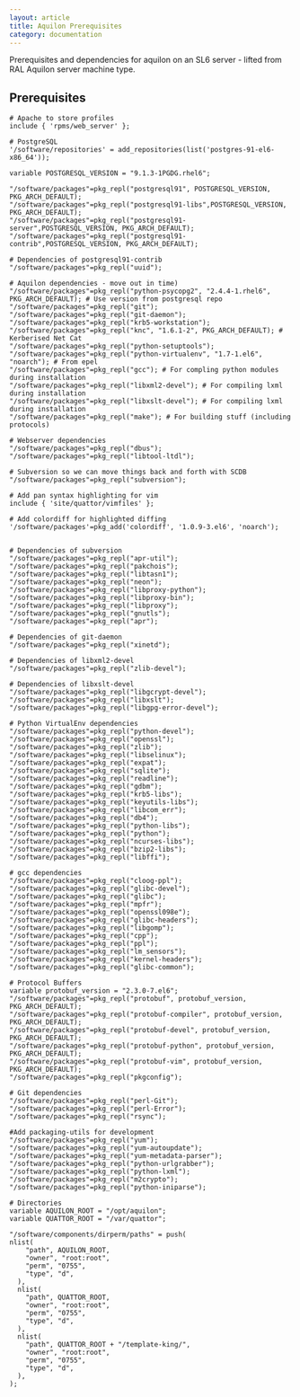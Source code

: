 ```yaml
---
layout: article
title: Aquilon Prerequisites
category: documentation
---
```


Prerequisites and dependencies for aquilon on an SL6 server - lifted from RAL Aquilon server machine type.

## Prerequisites

	# Apache to store profiles
	include { 'rpms/web_server' };
	
	# PostgreSQL
	'/software/repositories' = add_repositories(list('postgres-91-el6-x86_64'));
	
	variable POSTGRESQL_VERSION = "9.1.3-1PGDG.rhel6";
	
	"/software/packages"=pkg_repl("postgresql91", POSTGRESQL_VERSION, PKG_ARCH_DEFAULT);
	"/software/packages"=pkg_repl("postgresql91-libs",POSTGRESQL_VERSION, PKG_ARCH_DEFAULT);
	"/software/packages"=pkg_repl("postgresql91-server",POSTGRESQL_VERSION, PKG_ARCH_DEFAULT);
	"/software/packages"=pkg_repl("postgresql91-contrib",POSTGRESQL_VERSION, PKG_ARCH_DEFAULT);
	
	# Dependencies of postgresql91-contrib
	"/software/packages"=pkg_repl("uuid");
	
	# Aquilon dependencies - move out in time)
	"/software/packages"=pkg_repl("python-psycopg2", "2.4.4-1.rhel6", PKG_ARCH_DEFAULT); # Use version from postgresql repo
	"/software/packages"=pkg_repl("git");
	"/software/packages"=pkg_repl("git-daemon");
	"/software/packages"=pkg_repl("krb5-workstation");
	"/software/packages"=pkg_repl("knc", "1.6.1-2", PKG_ARCH_DEFAULT); # Kerberised Net Cat
	"/software/packages"=pkg_repl("python-setuptools");
	"/software/packages"=pkg_repl("python-virtualenv", "1.7-1.el6", "noarch"); # From epel
	"/software/packages"=pkg_repl("gcc"); # For compling python modules during installation
	"/software/packages"=pkg_repl("libxml2-devel"); # For compiling lxml during installation
	"/software/packages"=pkg_repl("libxslt-devel"); # For compiling lxml during installation
	"/software/packages"=pkg_repl("make"); # For building stuff (including protocols)
	
	# Webserver dependencies
	"/software/packages"=pkg_repl("dbus");
	"/software/packages"=pkg_repl("libtool-ltdl");
	
	# Subversion so we can move things back and forth with SCDB
	"/software/packages"=pkg_repl("subversion");
	
	# Add pan syntax highlighting for vim
	include { 'site/quattor/vimfiles' };
	
	# Add colordiff for highlighted diffing
	'/software/packages'=pkg_add('colordiff', '1.0.9-3.el6', 'noarch');
	
	
	# Dependencies of subversion
	"/software/packages"=pkg_repl("apr-util");
	"/software/packages"=pkg_repl("pakchois");
	"/software/packages"=pkg_repl("libtasn1");
	"/software/packages"=pkg_repl("neon");
	"/software/packages"=pkg_repl("libproxy-python");
	"/software/packages"=pkg_repl("libproxy-bin");
	"/software/packages"=pkg_repl("libproxy");
	"/software/packages"=pkg_repl("gnutls");
	"/software/packages"=pkg_repl("apr");
	
	# Dependencies of git-daemon
	"/software/packages"=pkg_repl("xinetd");
	
	# Dependencies of libxml2-devel
	"/software/packages"=pkg_repl("zlib-devel");
	
	# Dependencies of libxslt-devel
	"/software/packages"=pkg_repl("libgcrypt-devel");
	"/software/packages"=pkg_repl("libxslt");
	"/software/packages"=pkg_repl("libgpg-error-devel");
	
	# Python VirtualEnv dependencies
	"/software/packages"=pkg_repl("python-devel");
	"/software/packages"=pkg_repl("openssl");
	"/software/packages"=pkg_repl("zlib");
	"/software/packages"=pkg_repl("libselinux");
	"/software/packages"=pkg_repl("expat");
	"/software/packages"=pkg_repl("sqlite");
	"/software/packages"=pkg_repl("readline");
	"/software/packages"=pkg_repl("gdbm");
	"/software/packages"=pkg_repl("krb5-libs");
	"/software/packages"=pkg_repl("keyutils-libs");
	"/software/packages"=pkg_repl("libcom_err");
	"/software/packages"=pkg_repl("db4");
	"/software/packages"=pkg_repl("python-libs");
	"/software/packages"=pkg_repl("python");
	"/software/packages"=pkg_repl("ncurses-libs");
	"/software/packages"=pkg_repl("bzip2-libs");
	"/software/packages"=pkg_repl("libffi");
	
	# gcc dependencies
	"/software/packages"=pkg_repl("cloog-ppl");
	"/software/packages"=pkg_repl("glibc-devel");
	"/software/packages"=pkg_repl("glibc");
	"/software/packages"=pkg_repl("mpfr");
	"/software/packages"=pkg_repl("openssl098e");
	"/software/packages"=pkg_repl("glibc-headers");
	"/software/packages"=pkg_repl("libgomp");
	"/software/packages"=pkg_repl("cpp");
	"/software/packages"=pkg_repl("ppl");
	"/software/packages"=pkg_repl("lm_sensors");
	"/software/packages"=pkg_repl("kernel-headers");
	"/software/packages"=pkg_repl("glibc-common");
	
	# Protocol Buffers
	variable protobuf_version = "2.3.0-7.el6";
	"/software/packages"=pkg_repl("protobuf", protobuf_version, PKG_ARCH_DEFAULT);
	"/software/packages"=pkg_repl("protobuf-compiler", protobuf_version, PKG_ARCH_DEFAULT);
	"/software/packages"=pkg_repl("protobuf-devel", protobuf_version, PKG_ARCH_DEFAULT);
	"/software/packages"=pkg_repl("protobuf-python", protobuf_version, PKG_ARCH_DEFAULT);
	"/software/packages"=pkg_repl("protobuf-vim", protobuf_version, PKG_ARCH_DEFAULT);
	"/software/packages"=pkg_repl("pkgconfig");

	# Git dependencies
	"/software/packages"=pkg_repl("perl-Git");
	"/software/packages"=pkg_repl("perl-Error");
	"/software/packages"=pkg_repl("rsync");
	
	#Add packaging-utils for development
	"/software/packages"=pkg_repl("yum");
	"/software/packages"=pkg_repl("yum-autoupdate");
	"/software/packages"=pkg_repl("yum-metadata-parser");
	"/software/packages"=pkg_repl("python-urlgrabber");
	"/software/packages"=pkg_repl("python-lxml");
	"/software/packages"=pkg_repl("m2crypto");
	"/software/packages"=pkg_repl("python-iniparse");
	
	# Directories
	variable AQUILON_ROOT = "/opt/aquilon";
	variable QUATTOR_ROOT = "/var/quattor";
	
	"/software/components/dirperm/paths" = push(
	nlist(
	    "path", AQUILON_ROOT,
	    "owner", "root:root",
	    "perm", "0755",
	    "type", "d",
	  ),
	  nlist(
	    "path", QUATTOR_ROOT,
	    "owner", "root:root",
	    "perm", "0755",
	    "type", "d",
	  ),
	  nlist(
	    "path", QUATTOR_ROOT + "/template-king/",
	    "owner", "root:root",
	    "perm", "0755",
	    "type", "d",
	  ),
	);


